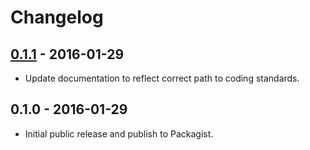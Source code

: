# Changelog

## [0.1.1] - 2016-01-29

* Update documentation to reflect correct path to coding standards.


## 0.1.0 - 2016-01-29

* Initial public release and publish to Packagist.


[0.1.1]: https://github.com/10up/10up-coding-standards/compare/v0.1.0...master